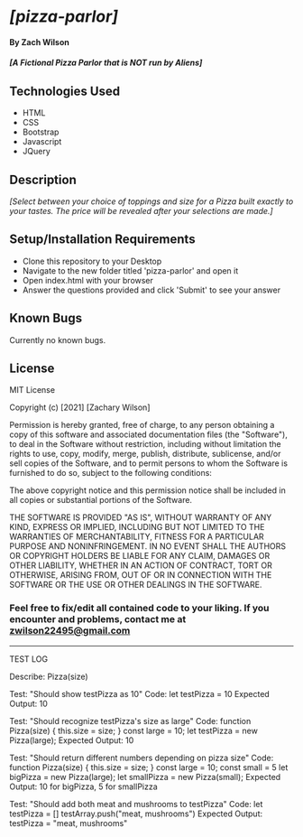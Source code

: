 # _[pizza-parlor]_

#### By **Zach Wilson**

#### _[A Fictional Pizza Parlor that is NOT run by Aliens]_

## Technologies Used

* HTML
* CSS
* Bootstrap
* Javascript
* JQuery

## Description

_[Select between your choice of toppings and size for a Pizza built exactly to your tastes. The price will be revealed after your selections are made.]_

## Setup/Installation Requirements

* Clone this repository to your Desktop
* Navigate to the new folder titled 'pizza-parlor' and open it
* Open index.html with your browser
* Answer the questions provided and click 'Submit' to see your answer

## Known Bugs

Currently no known bugs.

## License

MIT License

Copyright (c) [2021] [Zachary Wilson]

Permission is hereby granted, free of charge, to any person obtaining a copy
of this software and associated documentation files (the "Software"), to deal
in the Software without restriction, including without limitation the rights
to use, copy, modify, merge, publish, distribute, sublicense, and/or sell
copies of the Software, and to permit persons to whom the Software is
furnished to do so, subject to the following conditions:

The above copyright notice and this permission notice shall be included in all
copies or substantial portions of the Software.

THE SOFTWARE IS PROVIDED "AS IS", WITHOUT WARRANTY OF ANY KIND, EXPRESS OR
IMPLIED, INCLUDING BUT NOT LIMITED TO THE WARRANTIES OF MERCHANTABILITY,
FITNESS FOR A PARTICULAR PURPOSE AND NONINFRINGEMENT. IN NO EVENT SHALL THE
AUTHORS OR COPYRIGHT HOLDERS BE LIABLE FOR ANY CLAIM, DAMAGES OR OTHER
LIABILITY, WHETHER IN AN ACTION OF CONTRACT, TORT OR OTHERWISE, ARISING FROM,
OUT OF OR IN CONNECTION WITH THE SOFTWARE OR THE USE OR OTHER DEALINGS IN THE
SOFTWARE.

### Feel free to fix/edit all contained code to your liking. If you encounter and problems, contact me at zwilson22495@gmail.com


---------------------------------------

TEST LOG

Describe: Pizza(size)

  Test: "Should show testPizza as 10"
  Code:
  let testPizza = 10
  Expected Output: 10

  Test: "Should recognize testPizza's size as large"
  Code:
  function Pizza(size) {
    this.size = size;
  }
  const large = 10;
  let testPizza = new Pizza(large);
  Expected Output: 10

  Test: "Should return different numbers depending on pizza size"
  Code:
  function Pizza(size) {
    this.size = size;
  }
  const large = 10;
  const small = 5
  let bigPizza = new Pizza(large);
  let smallPizza = new Pizza(small);
  Expected Output: 10 for bigPizza, 5 for smallPizza

  Test: "Should add both meat and mushrooms to testPizza"
  Code: 
  let testPizza = []
  testArray.push("meat, mushrooms")
  Expected Output: testPizza = "meat, mushrooms"
